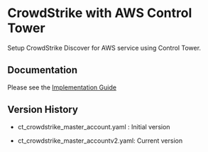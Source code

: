 # CrowdStrike with AWS Control Tower 

Setup CrowdStrike Discover for AWS service using Control Tower.

## Documentation 

Please see the [Implementation Guide](https://github.com/CrowdStrike/Cloud-AWS/blob/master/Control-Tower/documentation/implementation-guide.md)

## Version History 

   - ct_crowdstrike_master_account.yaml : Initial version   

   - ct_crowdstrike_master_accountv2.yaml: Current version 
